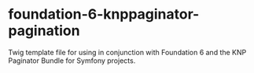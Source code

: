 # foundation-6-knppaginator-pagination
Twig template file for using in conjunction with Foundation 6 and the KNP Paginator Bundle for Symfony projects.
